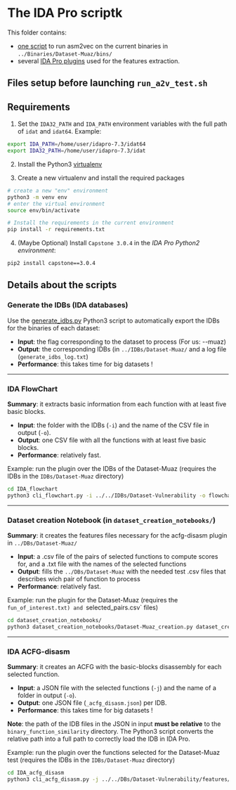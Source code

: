 # The IDA Pro scriptk

This folder contains:
* [one script](run_a2v_test.sh) to run asm2vec on the current binaries in `../Binaries/Dataset-Muaz/bins/`
* several [IDA Pro plugins](#the-ida-pro-plugins) used for the features extraction.

## Files setup before launching `run_a2v_test.sh`

## Requirements

1. Set the `IDA32_PATH` and `IDA_PATH` environment variables with the full path of `idat` and `idat64`. Example:
```bash
export IDA_PATH=/home/user/idapro-7.3/idat64
export IDA32_PATH=/home/user/idapro-7.3/idat
```

2. Install the Python3 [virtualenv](https://packaging.python.org/en/latest/guides/installing-using-pip-and-virtual-environments/#installing-virtualenv)

3. Create a new virtualenv and install the required packages
```bash
# create a new "env" environment
python3 -m venv env
# enter the virtual environment
source env/bin/activate

# Install the requirements in the current environment
pip install -r requirements.txt
```

4. (Maybe Optional) Install `Capstone 3.0.4` in the *IDA Pro Python2 environment*:
```bash
pip2 install capstone==3.0.4
```

## Details about the scripts
### Generate the IDBs (IDA databases)

Use the [generate_idbs.py](generate_idbs.py) Python3 script to automatically export the IDBs for the binaries of each dataset:
- **Input**: the flag corresponding to the dataset to process (For us: --muaz)
- **Output**: the corresponding IDBs (in `../IDBs/Dataset-Muaz/` and a log file (`generate_idbs_log.txt`)
- **Performance**: this takes time for big datasets !

---

### IDA FlowChart
**Summary**: it extracts basic information from each function with at least five basic blocks.

- **Input**: the folder with the IDBs (`-i`) and the name of the CSV file in output (`-o`).
- **Output**: one CSV file with all the functions with at least five basic blocks.
- **Performance**: relatively fast.

Example: run the plugin over the IDBs of the Dataset-Muaz (requires the IDBs in the `IDBs/Dataset-Muaz` directory)
```bash
cd IDA_flowchart
python3 cli_flowchart.py -i ../../IDBs/Dataset-Vulnerability -o flowchart_Dataset-Vulnerability.csv
```

---

### Dataset creation Notebook (in `dataset_creation_notebooks/`)
**Summary**: it creates the features files necessary for the acfg-disasm plugin in `../DBs/Dataset-Muaz/`

- **Input**: a .csv file of the pairs of selected functions to compute scores for, and a .txt file with the names of the selected functions
- **Output**: fills the `../DBs/Dataset-Muaz` with the needed test .csv files that describes wich pair of function to process
- **Performance**: relatively fast.

Example: run the plugin for the Dataset-Muaz (requires the `fun_of_interest.txt) and `selected_pairs.csv` files)
```bash
cd dataset_creation_notebooks/
python3 dataset_creation_notebooks/Dataset-Muaz_creation.py dataset_creation_notebooks/fun_of_interest.txt dataset_creation_notebooks/selected_pairs.csv
```

---

### IDA ACFG-disasm
**Summary**: it creates an ACFG with the basic-blocks disassembly for each selected function.

- **Input**: a JSON file with the selected functions (`-j`) and the name of a folder in output (`-o`).
- **Output**: one JSON file (`_acfg_disasm.json`) per IDB.
- **Performance**: this takes time for big datasets !

**Note**: the path of the IDB files in the JSON in input **must be relative** to the `binary_function_similarity` directory. The Python3 script converts the relative path into a full path to correctly load the IDB in IDA Pro.

Example: run the plugin over the functions selected for the Dataset-Muaz test (requires the IDBs in the `IDBs/Dataset-Muaz` directory)
```bash
cd IDA_acfg_disasm
python3 cli_acfg_disasm.py -j ../../DBs/Dataset-Vulnerability/features/selected_Dataset-Muaz.json -o acfg_disasm_Dataset-Muaz
```

